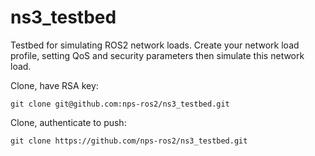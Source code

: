 # ns3_testbed
Testbed for simulating ROS2 network loads.  Create your network load profile, setting QoS and security parameters then simulate this network load.

Clone, have RSA key:

    git clone git@github.com:nps-ros2/ns3_testbed.git

Clone, authenticate to push:

    git clone https://github.com/nps-ros2/ns3_testbed.git

